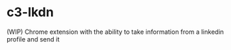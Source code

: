 # c3-lkdn

(WIP) Chrome extension with the ability to take information from a linkedin profile and send it
